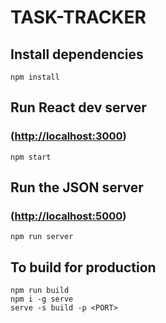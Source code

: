# TASK-TRACKER

## Install dependencies

`npm install`

## Run React dev server

### (<http://localhost:3000>)

`npm start`

## Run the JSON server

### (<http://localhost:5000>)

`npm run server`

## To build for production

`npm run build`<br>
`npm i -g serve`<br>
`serve -s build -p <PORT>`
